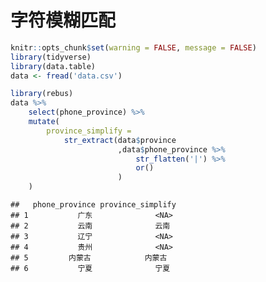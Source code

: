 字符模糊匹配
================

``` r
knitr::opts_chunk$set(warning = FALSE, message = FALSE)
library(tidyverse)
library(data.table)
data <- fread('data.csv')
```

``` r
library(rebus)
data %>% 
    select(phone_province) %>% 
    mutate(
        province_simplify = 
            str_extract(data$province
                        ,data$phone_province %>% 
                            str_flatten('|') %>% 
                            or()
                        )
    )
```

    ##   phone_province province_simplify
    ## 1           广东              <NA>
    ## 2           云南              云南
    ## 3           辽宁              <NA>
    ## 4           贵州              <NA>
    ## 5         内蒙古            内蒙古
    ## 6           宁夏              宁夏
